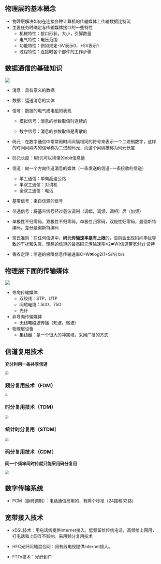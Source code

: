 
## 物理层的基本概念

* 物理层解决如何在连接各种计算机的传输媒体上传输数据比特流
* 主要任务时确定与传输媒体接口的一些特性
  * 机械特性：接口形状，大小，引脚数量
  * 电气特性：电压范围
  * 功能特性：例如规定-5V表示0，+5V表示1
  * 过程特性：连接时各个部件的工作步骤

## 数据通信的基础知识

![](https://jack-blog-img.obs.cn-north-4.myhuaweicloud.com/github-page/img20201121195457.png)

* 消息：具有意义的数据

* 数据：运送消息的实体

* 信号：数据的电气或电磁的表现

  * 模拟信号：消息的参数取值时连续的

  * 数字信号：消息的参数取值是离散的

* 码元：在数字通信中常常用时间间隔相同的符号来表示一个二进制数字，这样的时间间隔内的信号称为二进制码元，而这个间隔被称为码元长度

* 码元长度：1码元可以携带的nbit信息量

* 信道：向一个方向传送消息的媒体（一条发送的信道+一条接收的信道）

  * 单工通信：单向高速公路
  * 半双工通信：对讲机
  * 全双工通信：电话

* 基带信号：来自信源的信号

* 带通信号：将基带信号经过载波调制（调幅，调频，调相）后（加频）

* 单极性不归零码，双极性不归零码，单极性归零码，双极性归零码，曼彻斯特编码，差分曼彻斯特编码

* 奈氏准则：在任何信道中，**码元传输速率是有上限**的，否则会出现码间串扰导致的干扰和失真，理想的信道的最高码元传输速率=2✖W(信道带宽:Hz) 波特

* 香农定理：信道的极限信息传输速率C=W✖log2(1+S/N) b/s

## 物理层下面的传输媒体

![](https://jack-blog-img.obs.cn-north-4.myhuaweicloud.com/github-page/img20201121202938.png)

* 导向传输媒体
  * 双绞线：STP，UTP
  * 同轴电缆：50Ω，75Ω
  * 光纤
* 非导向传输媒体
  * 无线电磁波传播（短波，微波）
* 物理层设备
  * 集线器：是一个很大的冲突域，采用广播的方式

## 信道复用技术

**充分利用一条共享信道**

<img src="https://jack-blog-img.obs.cn-north-4.myhuaweicloud.com/github-page/img20201121220043.png" style="zoom:67%;" />

### 频分复用技术（FDM）

<img src="https://jack-blog-img.obs.cn-north-4.myhuaweicloud.com/github-page/img20201121220341.png" style="zoom:50%;" />

### 时分复用技术（TDM）

<img src="https://jack-blog-img.obs.cn-north-4.myhuaweicloud.com/github-page/img20201121220518.png" style="zoom:67%;" />

### 统计时分复用（STDM）

<img src="https://jack-blog-img.obs.cn-north-4.myhuaweicloud.com/github-page/img20201121221519.png" style="zoom:67%;" />

### 码分复用技术（CDM）

**同一个频率同时传就只能采用码分复用**

<img src="https://jack-blog-img.obs.cn-north-4.myhuaweicloud.com/github-page/img20201121223627.png" style="zoom: 80%;" />

## 数字传输系统

* PCM（脉码调制）：电话通信局用的，有两个标准（24路和32路）

## 宽带接入技术

* xDSL技术：用电话线提供internet接入。低频留给传统电话，高频给上网用，打电话和上网互不影响。采用频分复用技术

* HFC光纤同轴混合网：用有线电视提供internet接入。

* FTTx技术：光纤到户